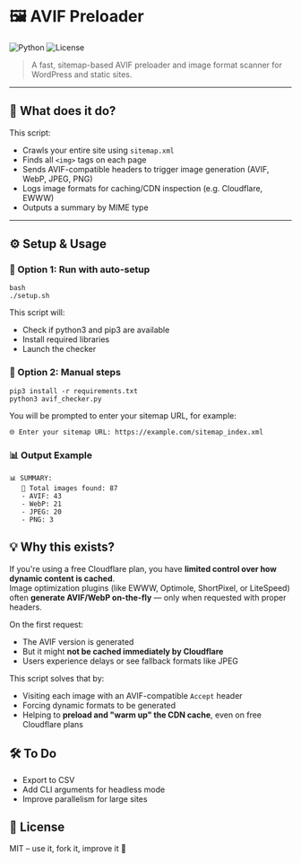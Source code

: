 # 🖼️ AVIF Preloader

![Python](https://img.shields.io/badge/Python-3.8%2B-blue?style=flat-square)
![License](https://img.shields.io/github/license/solarssk/avif-checker?style=flat-square)

> A fast, sitemap-based AVIF preloader and image format scanner for WordPress and static sites.

---

## 🚀 What does it do?

This script:

- Crawls your entire site using `sitemap.xml`
- Finds all `<img>` tags on each page
- Sends AVIF-compatible headers to trigger image generation (AVIF, WebP, JPEG, PNG)
- Logs image formats for caching/CDN inspection (e.g. Cloudflare, EWWW)
- Outputs a summary by MIME type

---

## ⚙️ Setup & Usage

### 🔧 Option 1: Run with auto-setup

```
bash
./setup.sh
```

This script will:
- Check if python3 and pip3 are available
- Install required libraries
- Launch the checker

### 🧪 Option 2: Manual steps

```
pip3 install -r requirements.txt
python3 avif_checker.py
```

You will be prompted to enter your sitemap URL, for example:

```
🌐 Enter your sitemap URL: https://example.com/sitemap_index.xml
```

### 📊 Output Example

```
📊 SUMMARY:
   🔢 Total images found: 87
   - AVIF: 43
   - WebP: 21
   - JPEG: 20
   - PNG: 3
```

## 💡 Why this exists?

If you're using a free Cloudflare plan, you have **limited control over how dynamic content is cached**.  
Image optimization plugins (like EWWW, Optimole, ShortPixel, or LiteSpeed) often **generate AVIF/WebP on-the-fly** — only when requested with proper headers.

On the first request:
- The AVIF version is generated
- But it might **not be cached immediately by Cloudflare**
- Users experience delays or see fallback formats like JPEG

This script solves that by:
- Visiting each image with an AVIF-compatible `Accept` header
- Forcing dynamic formats to be generated
- Helping to **preload and "warm up" the CDN cache**, even on free Cloudflare plans

## 🛠️ To Do

- Export to CSV
- Add CLI arguments for headless mode
- Improve parallelism for large sites

## 📄 License
MIT – use it, fork it, improve it 🙌
